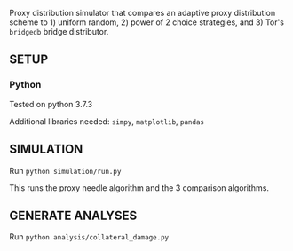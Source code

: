 Proxy distribution simulator that compares an adaptive proxy distribution scheme to 1) uniform random, 2) power of 2 choice strategies, and 3) Tor's `bridgedb` bridge distributor.

## SETUP

### Python
Tested on python 3.7.3

Additional libraries needed: `simpy`, `matplotlib`, `pandas`

## SIMULATION

Run `python simulation/run.py`

This runs the proxy needle algorithm and the 3 comparison algorithms.

## GENERATE ANALYSES

Run `python analysis/collateral_damage.py`
